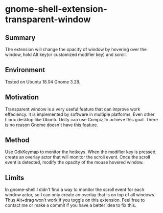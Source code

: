 # gnome-shell-extension-transparent-window
## Summary
The extension will change the opacity of window by hovering over the window, hold Alt key(or customized modifier key) and scroll. 

## Environment
Tested on Ubuntu 18.04 Gnome 3.28.

## Motivation
Transparent window is a very useful feature that can improve work effeciency. It is implemented by software in multiple platforms. Even other Linux desktop like Ubuntu Unity can use Compiz to achieve this goal. There is no reason Gnome doesn't have this feature.

## Method
Use GdkKeymap to monitor the hotkeys. When the modifier key is pressed, create an overlay actor that will monitor the scroll event. Once the scroll event is detected, modify the opacity of the mouse hovered window.

## Limits
In gnome-shell I didn't find a way to monitor the scroll event for each window actor, so I can only create an overlay that is on top of all windows. Thus Alt+drag won't work if you toggle on this extension. Feel free to contact me or make a commit if you have a better idea to fix this.
